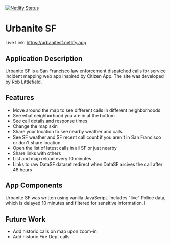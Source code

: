 [![Netlify Status](https://api.netlify.com/api/v1/badges/8577fd5c-0a26-4efa-85cb-69155c7204d5/deploy-status)](https://app.netlify.com/sites/urbanitesf/deploys)

# Urbanite SF

Live Link: https://urbanitesf.netlify.app

## Application Description

Urbanite SF is a San Francisco law enforcement dispatched calls for service incident mapping web app inspired by Citizen App. The site was developed by Rob Littlefield.

## Features

- Move around the map to see different calls in different neighborhoods
- See what neighborhood you are in at the bottom
- See call details and response times
- Change the map skin
- Share your location to see nearby weather and calls
- See SF weather and SF recent call count if you aren't in San Francisco or don't share location
- Open the list of latest calls in all SF or just nearby
- Share links with others
- List and map reload every 10 minutes
- Links to raw DataSF dataset redirect when DataSF arcives the call after 48 hours

## App Components

Urbanite SF was written using vanilla JavaScript. Includes "live" Police data, which is delayed 10 minutes and filtered for sensitive information. I

## Future Work

- Add historic calls on map upon zoom-in
- Add historic Fire Dept calls
